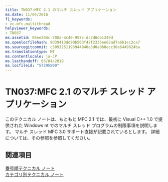 ```yaml
---
title: TN037:MFC 2.1 のマルチ スレッド アプリケーション
ms.date: 11/04/2016
f1_keywords:
- vc.mfc.multithread
helpviewer_keywords:
- TN037
ms.assetid: 05ee204c-700a-4c40-957c-dc2d0db1249d
ms.openlocfilehash: 9d39413dd90b563f42f2335ee62ad7a6b1ec2ca7
ms.sourcegitcommit: c3093251193944840e3d0a068ecc30e6449624ba
ms.translationtype: MT
ms.contentlocale: ja-JP
ms.lasthandoff: 03/04/2019
ms.locfileid: "57295800"
---
```

# <a name="tn037-multithreaded-mfc-21-applications"></a>TN037:MFC 2.1 のマルチ スレッド アプリケーション

このテクニカル ノートは、もともと MFC 2.1 では、最初に Visual C++ 1.0 で提供された Windows nt でのマルチ スレッド プログラムの制限事項を説明します。 マルチ スレッド MFC 3.0 サポート直接が記載されているとします。 詳細については、その参照を参照してください。

## <a name="see-also"></a>関連項目

[番号順テクニカル ノート](../mfc/technical-notes-by-number.md)<br/>
[カテゴリ別テクニカル ノート](../mfc/technical-notes-by-category.md)
